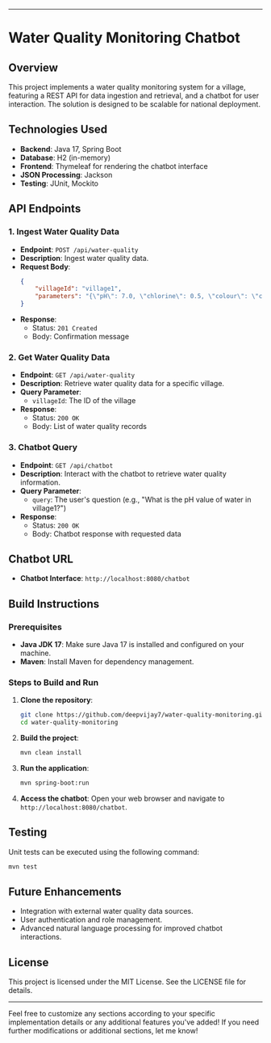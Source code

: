 
---

# Water Quality Monitoring Chatbot

## Overview

This project implements a water quality monitoring system for a village, featuring a REST API for data ingestion and retrieval, and a chatbot for user interaction. The solution is designed to be scalable for national deployment.

## Technologies Used

- **Backend**: Java 17, Spring Boot
- **Database**: H2 (in-memory)
- **Frontend**: Thymeleaf for rendering the chatbot interface
- **JSON Processing**: Jackson
- **Testing**: JUnit, Mockito

## API Endpoints

### 1. Ingest Water Quality Data

- **Endpoint**: `POST /api/water-quality`
- **Description**: Ingest water quality data.
- **Request Body**:
  ```json
  {
      "villageId": "village1",
      "parameters": "{\"pH\": 7.0, \"chlorine\": 0.5, \"colour\": \"clear\"}"
  }
  ```
- **Response**:
  - Status: `201 Created`
  - Body: Confirmation message

### 2. Get Water Quality Data

- **Endpoint**: `GET /api/water-quality`
- **Description**: Retrieve water quality data for a specific village.
- **Query Parameter**:
  - `villageId`: The ID of the village
- **Response**:
  - Status: `200 OK`
  - Body: List of water quality records

### 3. Chatbot Query

- **Endpoint**: `GET /api/chatbot`
- **Description**: Interact with the chatbot to retrieve water quality information.
- **Query Parameter**:
  - `query`: The user's question (e.g., "What is the pH value of water in village1?")
- **Response**:
  - Status: `200 OK`
  - Body: Chatbot response with requested data

## Chatbot URL

- **Chatbot Interface**: `http://localhost:8080/chatbot`

## Build Instructions

### Prerequisites

- **Java JDK 17**: Make sure Java 17 is installed and configured on your machine.
- **Maven**: Install Maven for dependency management.

### Steps to Build and Run

1. **Clone the repository**:
   ```bash
   git clone https://github.com/deepvijay7/water-quality-monitoring.git
   cd water-quality-monitoring
   ```

2. **Build the project**:
   ```bash
   mvn clean install
   ```

3. **Run the application**:
   ```bash
   mvn spring-boot:run
   ```

4. **Access the chatbot**:
   Open your web browser and navigate to `http://localhost:8080/chatbot`.

## Testing

Unit tests can be executed using the following command:

```bash
mvn test
```

## Future Enhancements

- Integration with external water quality data sources.
- User authentication and role management.
- Advanced natural language processing for improved chatbot interactions.

## License

This project is licensed under the MIT License. See the LICENSE file for details.

---

Feel free to customize any sections according to your specific implementation details or any additional features you've added! If you need further modifications or additional sections, let me know!